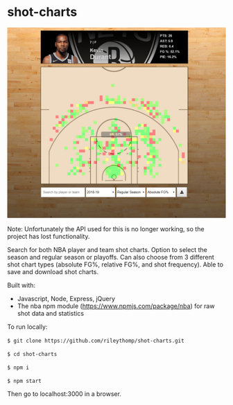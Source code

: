 # shot-charts

![bballchart](example.png)

Note: Unfortunately the API used for this is no longer working, so the project has lost functionality.

Search for both NBA player and team shot charts. Option to select the season and regular season or playoffs. Can also choose from 3 different shot chart types (absolute FG%, relative FG%, and shot frequency). Able to save and download shot charts.

Built with:
 * Javascript, Node, Express, jQuery
 * The nba npm module (https://www.npmjs.com/package/nba) for raw shot data and statistics

To run locally:

```$ git clone https://github.com/rileythomp/shot-charts.git```

```$ cd shot-charts```

```$ npm i```

```$ npm start```

Then go to localhost:3000 in a browser.
